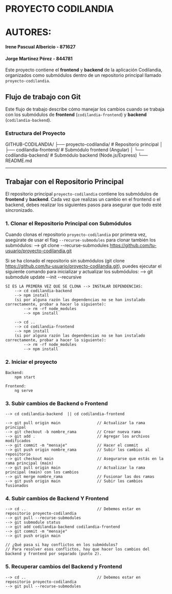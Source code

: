 
# PROYECTO CODILANDIA

# AUTORES:
####   Irene Pascual Albericio   -   871627
####   Jorge Martínez Pérez      -   844781



Este proyecto contiene el **frontend** y **backend** de la aplicación Codilandia, organizados como submódulos dentro de un repositorio principal llamado `proyecto-codilandia`.

## Flujo de trabajo con Git

Este flujo de trabajo describe cómo manejar los cambios cuando se trabaja con los submódulos de **frontend** (`codilandia-frontend`) y **backend** (`codilandia-backend`).

### Estructura del Proyecto
GITHUB-CODILANDIA/ 
├── proyecto-codilandia/ # Repositorio principal 
│    ├── codilandia-frontend/ # Submódulo frontend (Angular) 
│    └── codilandia-backend/ # Submódulo backend (Node.js/Express) 
└── README.md

-----------------------------------------------------------------

## Trabajar con el Repositorio Principal
El repositorio principal `proyecto-codilandia` contiene los submódulos de **frontend** y **backend**. Cada vez que realizas un cambio en el frontend o el backend, debes realizar los siguientes pasos para asegurar que todo esté sincronizado.


### 1. Clonar el Repositorio Principal con Submódulos
Cuando clonas el repositorio `proyecto-codilandia` por primera vez, asegúrate de usar el flag `--recurse-submodules` para clonar también los submódulos:
    --> git clone --recurse-submodules https://github.com/tu-usuario/proyecto-codilandia.git

Si se ha clonado el repositorio sin submódulos (git clone https://github.com/tu-usuario/proyecto-codilandia.git), puedes ejecutar el siguiente comando para inicializar y actualizar los submódulos:
    --> git submodule update --init --recursive

    SI ES LA PRIMERA VEZ QUE SE CLONA --> INSTALAR DEPENDENCIAS:
        --> cd codilandia-backend
        --> npm install
        (si por alguna razón las dependencias no se han instalado correctamente, probar a hacer lo siguiente):
            --> rm -rf node_modules
            --> npm install

        --> cd ..
        --> cd codilandia-frontend
        --> npm install
        (si por alguna razón las dependencias no se han instalado correctamente, probar a hacer lo siguiente):
            --> rm -rf node_modules
            --> npm install        


### 2. Iniciar el proyecto
    Backend:
        npm start

    Frontend:
        ng serve


### 3. Subir cambios de Backend o Frontend ########################################
    --> cd codilandia-backend  || cd codilandia-frontend

    --> git pull origin main                // Actualizar la rama principal
    --> git checkout -b nombre_rama         // Crear nueva rama
    --> git add .                           // Agregar los archivos modificados
    --> git commit -m "mensaje"             // Hacer el commit
    --> git push origin nombre_rama         // Subir los cambios al repositorio
    --> git checkout main                   // Asegurarse que estás en la rama principal (main)
    --> git pull origin main                // Actualizar la rama principal (main) con los cambios
    --> git merge nombre_rama               // Fusionar las dos ramas
    --> git push origin main                // Subir los cambios fusionados


### 4. Subir cambios de Backend Y Frontend #######################################
    --> cd ..                               // Debemos estar en repositorio proyecto-codilandia
    --> git pull --recurse-submodules
    --> git submodule status
    --> git add codilandia-backend codilandia-frontend
    --> git commit -m "mensaje"
    --> git push origin main

    // ¿Qué pasa si hay conflictos en los submódulos? 
    // Para resolver esos conflictos, hay que hacer los cambios del backend y frontend por separado (punto 2). 


### 5. Recuperar cambios del Backend y Frontend ##################################
    --> cd ..                               // Debemos estar en repositorio proyecto-codilandia
    --> git pull --recurse-submodules


